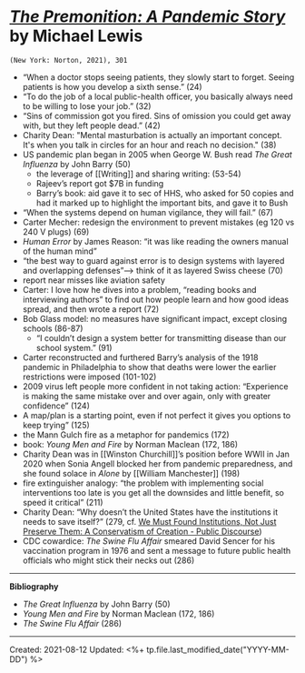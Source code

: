 
# [*The Premonition: A Pandemic Story*](https://www.amazon.com/Premonition-Pandemic-Story-Michael-Lewis/dp/0393881555) by Michael Lewis

`(New York: Norton, 2021), 301`

- “When a doctor stops seeing patients, they slowly start to forget. Seeing patients is how you develop a sixth sense.” (24) 
- “To do the job of a local public-health officer, you basically always need to be willing to lose your job.” (32)  
 - “Sins of commission got you fired. Sins of omission you could get away with, but they left people dead.” (42)  
- Charity Dean: "Mental masturbation is actually an important concept. It's when you talk in circles for an hour and reach no decision." (38)
- US pandemic plan began in 2005 when George W. Bush read *The Great Influenza* by John Barry (50)  
	- the leverage of [[Writing]] and sharing writing: (53-54)  
 	- Rajeev’s report got $7B in funding  
 	- Barry’s book: aid gave it to sec of HHS, who asked for 50 copies and had it marked up to highlight the important bits, and gave it to Bush  
- “When the systems depend on human vigilance, they will fail.” (67)  
- Carter Mecher: redesign the environment to prevent mistakes (eg 120 vs 240 V plugs) (69)  
 - *Human Error* by James Reason: “it was like reading the owners manual of the human mind”  
 - “the best way to guard against error is to design systems with layered and overlapping defenses”—> think of it as layered Swiss cheese (70)  
 - report near misses like aviation safety  
- Carter: I love how he dives into a problem, “reading books and interviewing authors” to find out how people learn and how good ideas spread, and then wrote a report (72)  
- Bob Glass model: no measures have significant impact, except closing schools (86-87)  
	- “I couldn’t design a system better for transmitting disease than our school system.” (91)  
- Carter reconstructed and furthered Barry’s analysis of the 1918 pandemic in Philadelphia to show that deaths were lower the earlier restrictions were imposed (101-102)  
- 2009 virus left people more confident in not taking action: “Experience is making the same mistake over and over again, only with greater confidence” (124)  
- A map/plan is a starting point, even if not perfect it gives you options to keep trying” (125)  
- the Mann Gulch fire as a metaphor for pandemics (172)  
 - book: *Young Men and Fire* by Norman Maclean (172, 186)  
- Charity Dean was in [[Winston Churchill]]’s position before WWII in Jan 2020 when Sonia Angell blocked her from pandemic preparedness, and she found solace in *Alone* by [[William Manchester]] (198)  
- fire extinguisher analogy: “the problem with implementing social interventions too late is you get all the downsides and little benefit, so speed it critical” (211)  
- Charity Dean: “Why doesn’t the United States have the institutions it needs to save itself?” (279, cf. [We Must Found Institutions, Not Just Preserve Them: A Conservatism of Creation - Public Discourse](https://www.thepublicdiscourse.com/2021/02/74242/))  
- CDC cowardice: *The Swine Flu Affair* smeared David Sencer for his vaccination program in 1976 and sent a message to future public health officials who might stick their necks out (286)


--- 

**Bibliography**

- *The Great Influenza* by John Barry (50)
- *Young Men and Fire* by Norman Maclean (172, 186)  
- *The Swine Flu Affair* (286)

---
Created: 2021-08-12
Updated: <%+ tp.file.last_modified_date("YYYY-MM-DD") %>
